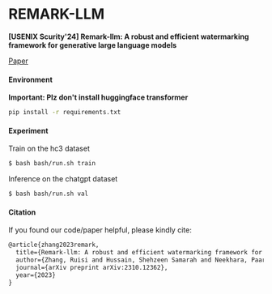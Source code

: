 # REMARK-LLM

**[USENIX Scurity'24] Remark-llm: A robust and efficient watermarking framework for generative large language models**

[Paper](https://arxiv.org/abs/2310.12362)

#### Environment

**Important: Plz don't install huggingface transformer**

```bash
pip install -r requirements.txt
```

#### Experiment

Train on the hc3 dataset

```bash
$ bash bash/run.sh train
```

Inference on the chatgpt dataset

```bash
$ bash bash/run.sh val
```

#### Citation

If you found our code/paper helpful, please kindly cite:

```latex
@article{zhang2023remark,
  title={Remark-llm: A robust and efficient watermarking framework for generative large language models},
  author={Zhang, Ruisi and Hussain, Shehzeen Samarah and Neekhara, Paarth and Koushanfar, Farinaz},
  journal={arXiv preprint arXiv:2310.12362},
  year={2023}
}
```